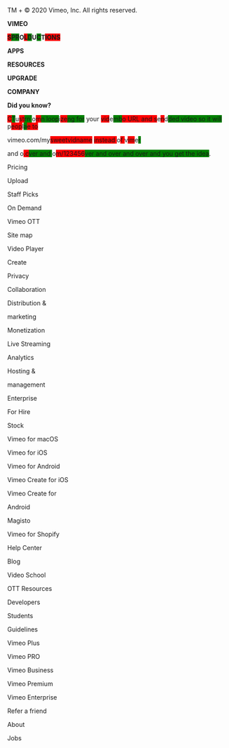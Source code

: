 
TM + © 2020 Vimeo, Inc. All rights reserved.


**VIMEO**


**<span style="background-color: red;">S</span><span style="background-color: green;">PR</span>O<span style="background-color: red;">L</span><span style="background-color: green;">D</span>U<span style="background-color: green;">C</span>T<span style="background-color: red;">IONS</span>**


**APPS**


**RESOURCES**


**UPGRADE**


**COMPANY**


**Did you know?**


<span style="background-color: red;">C</span><span style="background-color: green;">T</span>u<span style="background-color: red;">st</span><span style="background-color: green;">rn </span>o<span style="background-color: red;">m</span><span style="background-color: green;">n loop</span>i<span style="background-color: red;">ze</span><span style="background-color: green;">ng for</span> your <span style="background-color: red;">vid</span>e<span style="background-color: green;">mb</span><span style="background-color: red;">o URL and s</span>e<span style="background-color: red;">n</span>d<span style="background-color: green;">ded video so it will</span> p<span style="background-color: red;">eop</span>l<span style="background-color: green;">a</span><span style="background-color: red;">e to


vimeo.com/m</span>y<span style="background-color: red;">sweetvidname</span> <span style="background-color: red;">instead </span>o<span style="background-color: red;">f </span>v<span style="background-color: red;">im</span>e<span style="background-color: green;">r


and </span>o<span style="background-color: red;">.c</span><span style="background-color: green;">ver and </span>o<span style="background-color: red;">m/123456</span><span style="background-color: green;">ver and over and over and you get the idea</span>.


Pricing


Upload


Staff Picks


On Demand


Vimeo OTT


Site map


Video Player


Create


Privacy


Collaboration


Distribution &


marketing


Monetization


Live Streaming


Analytics


Hosting &


management


Enterprise


For Hire


Stock


Vimeo for macOS


Vimeo for iOS


Vimeo for Android


Vimeo Create for iOS


Vimeo Create for


Android


Magisto


Vimeo for Shopify


Help Center


Blog


Video School


OTT Resources


Developers


Students


Guidelines


Vimeo Plus


Vimeo PRO


Vimeo Business


Vimeo Premium


Vimeo Enterprise


Refer a friend


About


Jobs

